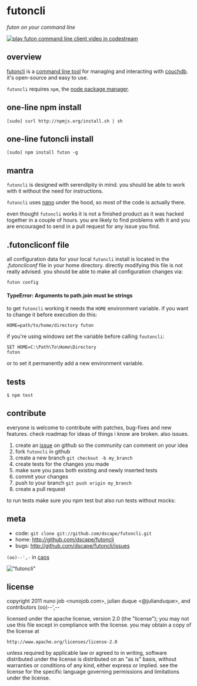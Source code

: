 # futoncli

*futon on your command line*

<a href="http://codestre.am/4fd7fdf69582b28f1f01c7bf"><img src="https://github.com/dscape/futoncli/raw/master/assets/play.png" alt="play futon command line client video in codestream"></a>

## overview

[futoncli](https://github.com/dscape/futoncli) is a [command line tool](http://en.wikipedia.org/wiki/Command-line_interface) for managing and interacting with [couchdb](http://couchdb.apache.org). it's open-source and easy to use.

`futoncli` requires `npm`, the [node package manager](http://npmjs.org).

## one-line npm install

    [sudo] curl http://npmjs.org/install.sh | sh

## one-line futoncli install

    [sudo] npm install futon -g

## mantra

`futoncli` is designed with serendipity in mind. you should be able to work with it without the need for instructions.

`futoncli` uses [nano](http://github.com/dscape/nano) under the hood, so most of the code is actually there. 

even thought `futoncli` works it is not a finished product as it was hacked together in a couple of hours. you are likely to find problems with it and you are encouraged to send in a pull request for any issue you find.

## .futoncliconf file

all configuration data for your local `futoncli` install is located in the *.futoncliconf* file in your home directory. directly modifying this file is not really advised. you should be able to make all configuration changes via:

    futon config

#### TypeError: Arguments to path.join must be strings

to get `futoncli` working it needs the `HOME` environment variable. if you want to change it before execution do this:

    HOME=path/to/home/directory futon

if you're using windows set the variable before calling `foutoncli`:

    SET HOME=C:\Path\To\Home\Directory
    futon
    
or to set it permanently add a new environment variable.

## tests

```
$ npm test
```

## contribute

everyone is welcome to contribute with patches, bug-fixes and new features. check roadmap for ideas of things i know are broken. also issues.

1. create an [issue][2] on github so the community can comment on your idea
2. fork `futoncli` in github
3. create a new branch `git checkout -b my_branch`
4. create tests for the changes you made
5. make sure you pass both existing and newly inserted tests
6. commit your changes
7. push to your branch `git push origin my_branch`
8. create a pull request

to run tests make sure you npm test but also run tests without mocks:

## meta

* code: `git clone git://github.com/dscape/futoncli.git`
* home: <http://github.com/dscape/futoncli>
* bugs: <http://github.com/dscape/futoncli/issues>

`(oo)--',-` in [caos][3]

!["futoncli"](https://github.com/dscape/futoncli/raw/master/assets/screen.png "futon command line client")

## license

copyright 2011 nuno job <nunojob.com>, julian duque <@julianduque>, and contributors (oo)--',--

licensed under the apache license, version 2.0 (the "license");
you may not use this file except in compliance with the license.
you may obtain a copy of the license at

    http://www.apache.org/licenses/license-2.0

unless required by applicable law or agreed to in writing, software
distributed under the license is distributed on an "as is" basis,
without warranties or conditions of any kind, either express or implied.
see the license for the specific language governing permissions and
limitations under the license.

[2]: http://github.com/dscape/futoncli/issues
[3]: http://caos.di.uminho.pt/
